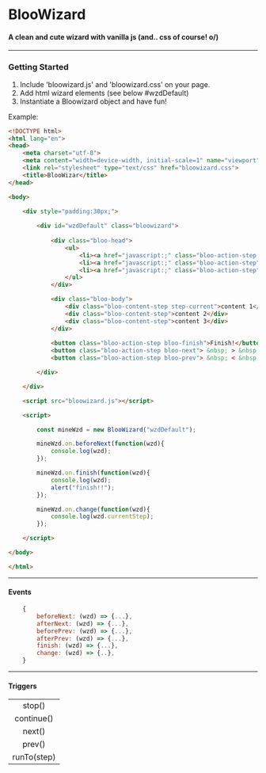 BlooWizard
======

#### A clean and cute wizard with vanilla js (and.. css of course! o/)

---

### Getting Started

1. Include 'bloowizard.js' and 'bloowizard.css' on your page.
2. Add html wizard elements (see below #wzdDefault)
3. Instantiate a Bloowizard object and have fun!

Example:
```html
<!DOCTYPE html>
<html lang="en">
<head>
    <meta charset="utf-8">    
    <meta content="width=device-width, initial-scale=1" name="viewport" />
    <link rel="stylesheet" type="text/css" href="bloowizard.css">
    <title>BlooWizar</title>    
</head>

<body>

    <div style="padding:30px;">
        
        <div id="wzdDefault" class="bloowizard">
            
            <div class="bloo-head">
                <ul>
                    <li><a href="javascript:;" class="bloo-action-step step-current"> 1 - Lorem </a></li>
                    <li><a href="javascript:;" class="bloo-action-step"> 2 - Ipsum </a></li>
                    <li><a href="javascript:;" class="bloo-action-step"> 3 - Dolor </a></li>
                </ul>
            </div>

            <div class="bloo-body">
                <div class="bloo-content-step step-current">content 1</div>
                <div class="bloo-content-step">content 2</div>
                <div class="bloo-content-step">content 3</div>                
            </div>
            
            <button class="bloo-action-step bloo-finish">Finish!</button>
            <button class="bloo-action-step bloo-next"> &nbsp; > &nbsp; </button>
            <button class="bloo-action-step bloo-prev"> &nbsp; < &nbsp;</button>            

        </div>

    </div>

    <script src="bloowizard.js"></script>

    <script>

        const mineWzd = new BlooWizard("wzdDefault");

        mineWzd.on.beforeNext(function(wzd){ 
            console.log(wzd);            
        });

        mineWzd.on.finish(function(wzd){ 
            console.log(wzd);
            alert("finish!!"); 
        });

        mineWzd.on.change(function(wzd){ 
            console.log(wzd.currentStep);
        });

    </script>

</body>

</html>
```

---

#### Events
```js
    {
        beforeNext: (wzd) => {...},
        afterNext: (wzd) => {...},
        beforePrev: (wzd) => {...},
        afterPrev: (wzd) => {...},
        finish: (wzd) => {...},
        change: (wzd) => {..},
    }
```
---

#### Triggers

<table width="100%" style="text-align: center;">
  <tbody>
    <tr><td>stop()</td></tr>
    <tr><td>continue()</td></tr>
    <tr><td>next()</td></tr>
    <tr><td>prev()</td></tr>
    <tr><td>runTo(step)</td></tr>
  </tbody>
</table>
